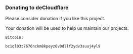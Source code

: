 ### Donating to deCloudflare

Please consider donation if you like this project. 

Your donation will be used to help us maintain our projects.


```
Bitcoin:

bc1ql03t7676nckm8kpeyz6v0dllf2ydv3suuj4yl9
```
